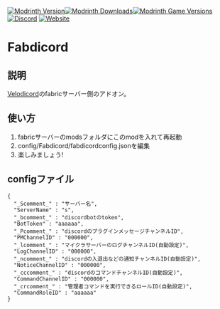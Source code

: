 [![Modrinth Version](https://img.shields.io/modrinth/v/JLjSjB3e?logo=modrinth&color=1bd768)![Modrinth Downloads](https://img.shields.io/modrinth/dt/JLjSjB3e?logo=modrinth&color=1bd768)![Modrinth Game Versions](https://img.shields.io/modrinth/game-versions/JLjSjB3e?logo=modrinth&color=1bd768)](https://modrinth.com/mod/fabdicord)
[![Discord](https://img.shields.io/discord/1241236305741090836?logo=discord&color=5765f2)](https://discord.gg/352Cdy8MjV)
[![Website](https://img.shields.io/website?url=https%3A%2F%2Flit.link%2Fadmin%2Fcreator&up_message=Nekozuki0509&label=litlink&color=9594f9)](https://lit.link/nekozuki0509)

# Fabdicord
## 説明
[Velodicord](https://modrinth.com/plugin/velodicord)のfabricサーバー側のアドオン。
## 使い方
1. fabricサーバーのmodsフォルダにこのmodを入れて再起動
1. config/Fabdicord/fabdicordconfig.jsonを編集
1. 楽しみましょう!
## configファイル
```
{
  "_Scomment_" : "サーバー名",
  "ServerName" : "s",
  "_bcomment_" : "discordbotのtoken",
  "BotToken" : "aaaaaa",
  "_Pcomment_" : "discordのプラグインメッセージチャンネルID",
  "PMChannelID" : "000000",
  "_lcomment_" : "マイクラサーバーのログチャンネルID(自動設定)",
  "LogChannelID" : "000000",
  "_ncomment_" : "discordの入退出などの通知チャンネルID(自動設定)",
  "NoticeChannelID" : "000000",
  "_cccomment_" : "discordのコマンドチャンネルID(自動設定)",
  "CommandChannelID" : "000000",
  "_crcomment_" : "管理者コマンドを実行できるロールID(自動設定)",
  "CommandRoleID" : "aaaaaa"
}
```
